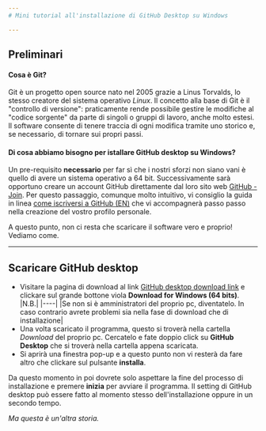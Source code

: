 ```yaml
---
# Mini tutorial all'installazione di GitHub Desktop su Windows

---
```

## Preliminari
#### Cosa è Git?
Git è un progetto open source nato nel 2005 grazie a Linus Torvalds, lo stesso creatore del sistema operativo _Linux_. 
Il concetto alla base di Git è il "controllo di versione": praticamente rende possibile gestire le modifiche al "codice sorgente"
da parte di singoli o gruppi di lavoro, anche molto estesi. Il software consente di tenere traccia di ogni modifica tramite uno storico e, se necessario, di tornare sui propri passi.

#### Di cosa abbiamo bisogno per istallare GitHub desktop su Windows?
Un pre-requisito **necessario** per far sì che i nostri sforzi non siano vani è quello di avere un sistema operativo a 64 bit.
Successivamente sarà opportuno creare un account GitHub direttamente dal loro sito web [GitHub - Join](https://github.com/join). Per questo passaggio, comunque molto intuitivo, vi consiglio la guida in linea [come iscriversi a GitHub (EN)](https://help.github.com/articles/signing-up-for-a-new-github-account/) che vi accompagnerà passo passo nella creazione del vostro profilo personale.

A questo punto, non ci resta che scaricare il software vero e proprio! Vediamo come.

---
## Scaricare GitHub desktop
* Visitare la pagina di download al link [GitHub desktop download link](https://desktop.github.com/) e clickare sul grande bottone viola **Download for Windows (64 bits)**.
|N.B.|
|----|
|Se non si è amministratori del proprio pc, diventatelo. In caso contrario avrete problemi sia nella fase di download che di installazione|
* Una volta scaricato il programma, questo si troverà nella cartella _Download_ del proprio pc. Cercatelo e fate doppio click su **GitHub Desktop** che si troverà nella cartella appena scaricata.
* Si aprirà una finestra pop-up e a questo punto non vi resterà da fare altro che clickare sul pulsante **installa**. 

Da questo momento in poi dovrete solo aspettare la fine del processo di installazione e premere **inizia** per avviare il programma. Il setting di GitHub desktop può essere fatto al momento stesso dell'installazione oppure in un secondo tempo.

_Ma questa è un'altra storia._

